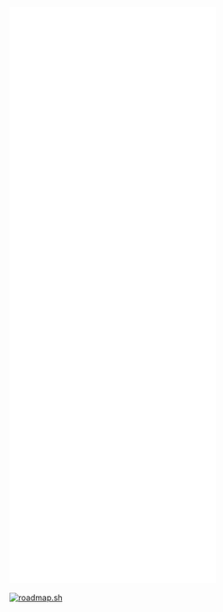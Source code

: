 ![Metrics](/github-metrics.svg)

[![roadmap.sh](https://roadmap.sh/card/tall/671fd87431d65c235d4b1624?variant=dark)](https://roadmap.sh)
